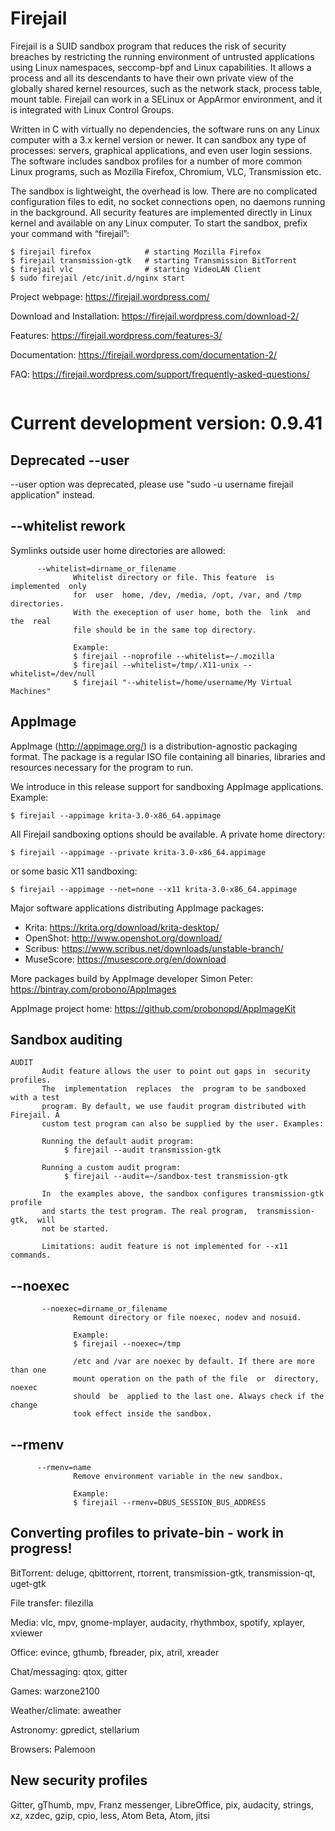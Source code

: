 # Firejail

Firejail is a SUID sandbox program that reduces the risk of security breaches by restricting
the running environment of untrusted applications using Linux namespaces, seccomp-bpf
and Linux capabilities. It allows a process and all its descendants to have their own private
view of the globally shared kernel resources, such as the network stack, process table, mount table.
Firejail can work in a SELinux or AppArmor environment, and it is integrated with Linux Control Groups.

Written in C with virtually no dependencies, the software runs on any Linux computer with a 3.x kernel
version or newer. It can sandbox any type of processes: servers, graphical applications, and even
user login sessions. The software includes sandbox profiles for a number of more common Linux programs,
such as Mozilla Firefox, Chromium, VLC, Transmission etc.

The sandbox is lightweight, the overhead is low. There are no complicated configuration files to edit,
no socket connections open, no daemons running in the background. All security features are
implemented directly in Linux kernel and available on any Linux computer. To start the sandbox,
prefix your command with “firejail”:

`````
$ firejail firefox            # starting Mozilla Firefox
$ firejail transmission-gtk   # starting Transmission BitTorrent 
$ firejail vlc                # starting VideoLAN Client
$ sudo firejail /etc/init.d/nginx start
`````
Project webpage: https://firejail.wordpress.com/

Download and Installation: https://firejail.wordpress.com/download-2/

Features: https://firejail.wordpress.com/features-3/

Documentation: https://firejail.wordpress.com/documentation-2/

FAQ: https://firejail.wordpress.com/support/frequently-asked-questions/
`````

`````
# Current development version: 0.9.41

## Deprecated --user

--user option was deprecated, please use "sudo -u username firejail application" instead.

## --whitelist rework

Symlinks outside user home directories are allowed:
`````
      --whitelist=dirname_or_filename
              Whitelist directory or file. This feature  is  implemented  only
              for  user  home, /dev, /media, /opt, /var, and /tmp directories.
              With the exeception of user home, both the  link  and  the  real
              file should be in the same top directory.

              Example:
              $ firejail --noprofile --whitelist=~/.mozilla
              $ firejail --whitelist=/tmp/.X11-unix --whitelist=/dev/null
              $ firejail "--whitelist=/home/username/My Virtual Machines"
`````


## AppImage

AppImage (http://appimage.org/) is a distribution-agnostic packaging format.
The package is a regular ISO file containing all binaries, libraries and resources
necessary for the program to run.

We introduce in this release support for sandboxing AppImage applications. Example:
`````
$ firejail --appimage krita-3.0-x86_64.appimage
`````
All Firejail sandboxing options should be available. A private home directory:
`````
$ firejail --appimage --private krita-3.0-x86_64.appimage
`````
or some basic X11 sandboxing:
`````
$ firejail --appimage --net=none --x11 krita-3.0-x86_64.appimage
`````
Major software applications distributing AppImage packages:

* Krita: https://krita.org/download/krita-desktop/
* OpenShot: http://www.openshot.org/download/
* Scribus: https://www.scribus.net/downloads/unstable-branch/
* MuseScore: https://musescore.org/en/download

More packages build by AppImage developer Simon Peter: https://bintray.com/probono/AppImages

AppImage project home: https://github.com/probonopd/AppImageKit

## Sandbox auditing
`````
AUDIT
       Audit feature allows the user to point out gaps in  security  profiles.
       The  implementation  replaces  the  program to be sandboxed with a test
       program. By default, we use faudit program distributed with Firejail. A
       custom test program can also be supplied by the user. Examples:

       Running the default audit program:
            $ firejail --audit transmission-gtk

       Running a custom audit program:
            $ firejail --audit=~/sandbox-test transmission-gtk

       In  the examples above, the sandbox configures transmission-gtk profile
       and starts the test program. The real program,  transmission-gtk,  will
       not be started.

       Limitations: audit feature is not implemented for --x11 commands.
`````

## --noexec
`````
       --noexec=dirname_or_filename
              Remount directory or file noexec, nodev and nosuid.

              Example:
              $ firejail --noexec=/tmp

              /etc and /var are noexec by default. If there are more than one
              mount operation on the path of the file  or  directory,  noexec
              should  be  applied to the last one. Always check if the change
              took effect inside the sandbox.
`````

## --rmenv
`````
      --rmenv=name
              Remove environment variable in the new sandbox.

              Example:
              $ firejail --rmenv=DBUS_SESSION_BUS_ADDRESS
`````

## Converting profiles to private-bin - work in progress!

BitTorrent: deluge, qbittorrent, rtorrent, transmission-gtk, transmission-qt, uget-gtk

File transfer: filezilla

Media: vlc, mpv, gnome-mplayer, audacity, rhythmbox, spotify, xplayer, xviewer

Office: evince, gthumb, fbreader, pix, atril, xreader

Chat/messaging: qtox, gitter

Games: warzone2100

Weather/climate: aweather

Astronomy: gpredict, stellarium

Browsers: Palemoon

## New security profiles

Gitter, gThumb, mpv, Franz messenger, LibreOffice, pix, audacity, strings, xz, xzdec, gzip, cpio, less, Atom Beta, Atom, jitsi

